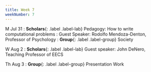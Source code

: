 ```yaml
---
title: Week 7
weekNumber: 7
---
```


M Jul 31
: **Scholars**{: .label .label-lab} Pedagogy: How to write computational problems
: Guest Speaker: Rodolfo Mendoza-Denton, Professor of Psychology
: **Group**{: .label .label-group} Society

W Aug 2
: **Scholars**{: .label .label-lab} Guest speaker: John DeNero, Teaching Professor  of EECS

Th Aug 3
: **Group**{: .label .label-group} Presentation Work
